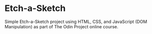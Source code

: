 # Etch-a-Sketch

Simple Etch-a-Sketch project using HTML, CSS, and JavaScript (DOM Manipulation) as part of The Odin Project online course.
